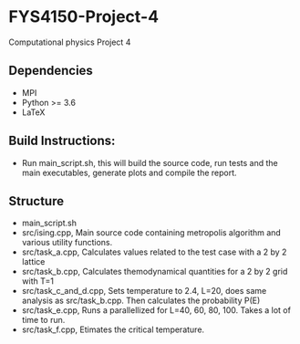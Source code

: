 # FYS4150-Project-4
Computational physics Project 4

## Dependencies
* MPI
* Python >= 3.6
* LaTeX
&nbsp;

## Build Instructions:
* Run main_script.sh, this will build the source code, run tests and the main executables, generate plots and compile the report.
&nbsp;

## Structure
* main_script.sh
* src/ising.cpp, Main source code containing metropolis algorithm and various utility functions.
* src/task_a.cpp, Calculates values related to the test case with a 2 by 2 lattice
* src/task_b.cpp, Calculates themodynamical quantities for a 2 by 2 grid with T=1
* src/task_c_and_d.cpp, Sets temperature to 2.4, L=20, does same analysis as src/task_b.cpp. Then calculates the probability P(E)
* src/task_e.cpp, Runs a parallellized for L=40, 60, 80, 100. Takes a lot of time to run.
* src/task_f.cpp, Etimates the critical temperature.
&nbsp;
